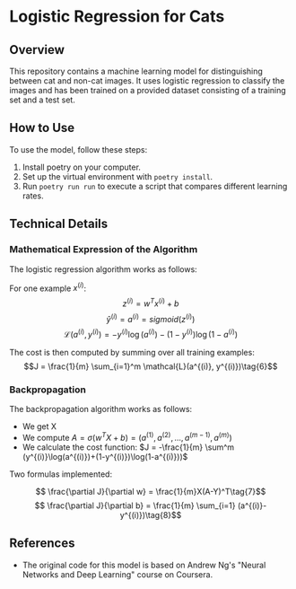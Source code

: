 # Logistic Regression for Cats

## Overview

This repository contains a machine learning model for distinguishing between cat and non-cat images. It uses logistic regression to classify the images and has been trained on a provided dataset consisting of a training set and a test set.

## How to Use

To use the model, follow these steps:

1. Install poetry on your computer.
2. Set up the virtual environment with `poetry install`.
3. Run `poetry run run` to execute a script that compares different learning rates.

## Technical Details

### Mathematical Expression of the Algorithm

The logistic regression algorithm works as follows:

For one example $x^{(i)}$:
$$z^{(i)} = w^T x^{(i)} + b \tag{1}$$
$$\hat{y}^{(i)} = a^{(i)} = sigmoid(z^{(i)})\tag{2}$$ 
$$\mathcal{L}(a^{(i)}, y^{(i)}) =  - y^{(i)}  \log(a^{(i)}) - (1-y^{(i)} )  \log(1-a^{(i)})\tag{3}$$

The cost is then computed by summing over all training examples:
$$J = \frac{1}{m} \sum_{i=1}^m \mathcal{L}(a^{(i)}, y^{(i)})\tag{6}$$

### Backpropagation

The backpropagation algorithm works as follows:

- We get X
- We compute $A = \sigma(w^T X + b) = (a^{(1)}, a^{(2)}, ..., a^{(m-1)}, a^{(m)})$
- We calculate the cost function: $J = -\frac{1}{m} \sum^m (y^{(i)}\log(a^{(i)})+(1-y^{(i)})\log(1-a^{(i)}))$

Two formulas implemented:

$$ \frac{\partial J}{\partial w} = \frac{1}{m}X(A-Y)^T\tag{7}$$
$$ \frac{\partial J}{\partial b} = \frac{1}{m} \sum_{i=1} (a^{(i)}-y^{(i)})\tag{8}$$

## References

- The original code for this model is based on Andrew Ng's "Neural Networks and Deep Learning" course on Coursera.
